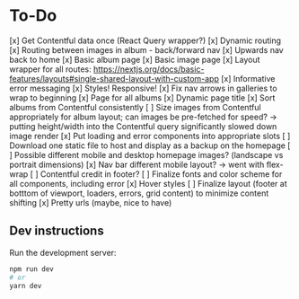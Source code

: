# To-Do

[x] Get Contentful data once (React Query wrapper?)
[x] Dynamic routing
[x] Routing between images in album - back/forward nav
[x] Upwards nav back to home
[x] Basic album page
[x] Basic image page
[x] Layout wrapper for all routes: <https://nextjs.org/docs/basic-features/layouts#single-shared-layout-with-custom-app>
[x] Informative error messaging
[x] Styles! Responsive!
[x] Fix nav arrows in galleries to wrap to beginning
[x] Page for all albums
[x] Dynamic page title
[x] Sort albums from Contentful consistently
[ ] Size images from Contentful appropriately for album layout; can images be pre-fetched for speed?
-> putting height/width into the Contentful query significantly slowed down image render
[x] Put loading and error components into appropriate slots
[ ] Download one static file to host and display as a backup on the homepage
[ ] Possible different mobile and desktop homepage images? (landscape vs portrait dimensions)
[x] Nav bar different mobile layout? -> went with flex-wrap
[ ] Contentful credit in footer?
[ ] Finalize fonts and color scheme for all components, including error
[x] Hover styles
[ ] Finalize layout (footer at botttom of viewport, loaders, errors, grid content) to minimize content shifting
[x] Pretty urls (maybe, nice to have)

## Dev instructions

Run the development server:

```bash
npm run dev
# or
yarn dev
```
